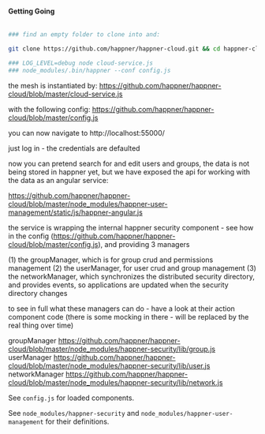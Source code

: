 
#### Getting Going

```bash

### find an empty folder to clone into and:

git clone https://github.com/happner/happner-cloud.git && cd happner-cloud && npm install && node cloud-service

### LOG_LEVEL=debug node cloud-service.js
### node_modules/.bin/happner --conf config.js

```

the mesh is instantiated by: https://github.com/happner/happner-cloud/blob/master/cloud-service.js

with the following config: https://github.com/happner/happner-cloud/blob/master/config.js

you can now navigate to http://localhost:55000/

just log in - the credentials are defaulted

now you can pretend search for and edit users and groups, the data is not being stored in happner yet, but we have exposed the api for working with the data as an angular service:

https://github.com/happner/happner-cloud/blob/master/node_modules/happner-user-management/static/js/happner-angular.js

the service is wrapping the internal happner security component - see how in the config (https://github.com/happner/happner-cloud/blob/master/config.js), and providing 3 managers

(1) the groupManager, which is for group crud and permissions management
(2) the userManager, for user crud and group management
(3) the networkManager, which synchronizes the distributed security directory, and provides events, so applications are updated when the security directory changes

to see in full what these managers can do - have a look at their action component code (there is some mocking in there -  will be replaced by the real thing over time)

groupManager https://github.com/happner/happner-cloud/blob/master/node_modules/happner-security/lib/group.js
userManager https://github.com/happner/happner-cloud/blob/master/node_modules/happner-security/lib/user.js
networkManager https://github.com/happner/happner-cloud/blob/master/node_modules/happner-security/lib/network.js

See `config.js` for loaded components.

See `node_modules/happner-security` and `node_modules/happner-user-management` for their definitions.

